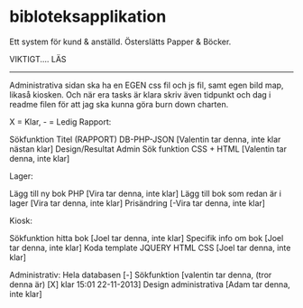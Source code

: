 bibloteksapplikation
====================

Ett system för kund &amp; anställd. Österslätts Papper &amp; Böcker. 

VIKTIGT.... LÄS
_________________
Administrativa sidan ska ha en EGEN css fil och js fil, samt egen bild map, likaså kiosken. Och när era tasks är klara skriv även tidpunkt och dag i readme filen för att jag ska kunna göra burn down charten. 




 X = Klar, - = Ledig
Rapport:

Sökfunktion Titel (RAPPORT) DB-PHP-JSON [Valentin tar denna, inte klar nästan klar]
Design/Resultat Admin Sök funktion CSS + HTML [Valentin tar denna, inte klar]


Lager:

Lägg till ny bok PHP [Vira tar denna, inte klar]
Lägg till bok som redan är i lager [Vira tar denna, inte klar]
Prisändring [-Vira tar denna, inte klar]

Kiosk:

Sökfunktion hitta bok [Joel tar denna, inte klar]
Specifik info om bok [Joel tar denna, inte klar]
Koda template JQUERY HTML CSS [Joel tar denna, inte klar]

Administrativ:
Hela databasen [-]
Sökfunktion [valentin tar denna, (tror denna är)  [X] klar 15:01 22-11-2013]
Design administrativa [Adam tar denna, inte klar]
